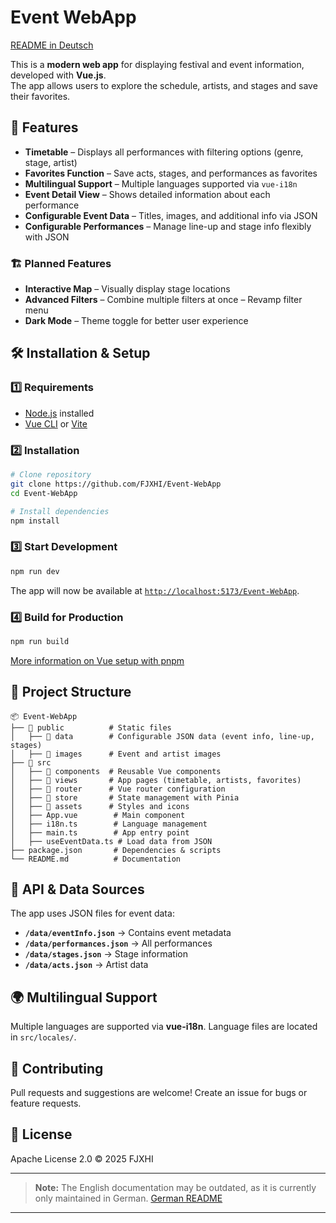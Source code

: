 # Event WebApp  

[README in Deutsch](README.md)

This is a **modern web app** for displaying festival and event information, developed with **Vue.js**.  
The app allows users to explore the schedule, artists, and stages and save their favorites.  

## 🚀 Features  
- **Timetable** – Displays all performances with filtering options (genre, stage, artist)  
- **Favorites Function** – Save acts, stages, and performances as favorites  
- **Multilingual Support** – Multiple languages supported via `vue-i18n`  
- **Event Detail View** – Shows detailed information about each performance  
- **Configurable Event Data** – Titles, images, and additional info via JSON  
- **Configurable Performances** – Manage line-up and stage info flexibly with JSON  

### 🏗️ Planned Features  
- **Interactive Map** – Visually display stage locations  
- **Advanced Filters** – Combine multiple filters at once – Revamp filter menu  
- **Dark Mode** – Theme toggle for better user experience  

## 🛠️ Installation & Setup  

### 1️⃣ Requirements  
- [Node.js](https://nodejs.org/) installed  
- [Vue CLI](https://cli.vuejs.org/) or [Vite](https://vitejs.dev/)  

### 2️⃣ Installation  
```sh
# Clone repository
git clone https://github.com/FJXHI/Event-WebApp
cd Event-WebApp

# Install dependencies
npm install
```  

### 3️⃣ Start Development  
```sh
npm run dev
```  
The app will now be available at [`http://localhost:5173/Event-WebApp`](http://localhost:5173/).  

### 4️⃣ Build for Production  
```sh
npm run build
```  

[More information on Vue setup with pnpm](Vue-Setup.md)  

## 📁 Project Structure  
```
📦 Event-WebApp
├── 📂 public          # Static files
│   ├── 📂 data        # Configurable JSON data (event info, line-up, stages)
│   ├── 📂 images      # Event and artist images
├── 📂 src
│   ├── 📂 components  # Reusable Vue components
│   ├── 📂 views       # App pages (timetable, artists, favorites)
│   ├── 📂 router      # Vue router configuration
│   ├── 📂 store       # State management with Pinia
│   ├── 📂 assets      # Styles and icons
│   ├── App.vue        # Main component
│   ├── i18n.ts        # Language management
│   ├── main.ts        # App entry point
│   ├── useEventData.ts # Load data from JSON
├── package.json       # Dependencies & scripts
└── README.md          # Documentation
```  

## 🔗 API & Data Sources  
The app uses JSON files for event data:  
- **`/data/eventInfo.json`** → Contains event metadata  
- **`/data/performances.json`** → All performances  
- **`/data/stages.json`** → Stage information  
- **`/data/acts.json`** → Artist data  

## 🌍 Multilingual Support  
Multiple languages are supported via **vue-i18n**. Language files are located in `src/locales/`.  

## 👥 Contributing  
Pull requests and suggestions are welcome! Create an issue for bugs or feature requests.  

## 📝 License  
Apache License 2.0 © 2025 FJXHI  

---

> **Note:** The English documentation may be outdated, as it is currently only maintained in German. [German README](README.md)

---